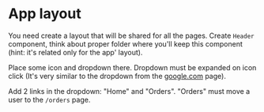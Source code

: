 # App layout

You need create a layout that will be shared for all the pages.
Create `Header` component, think about proper folder where you'll keep this component (hint: it's related only for the app' layout).

Place some icon and dropdown there.
Dropdown must be expanded on icon click (It's very similar to the dropdown from the [google.com](google.com) page).

Add 2 links in the dropdown: "Home" and "Orders". "Orders" must move a user to the `/orders` page.
